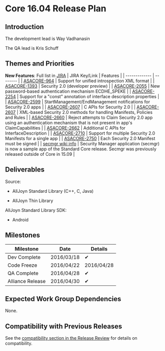 # Core 16.04 Release Plan

## Introduction

The development lead is Way Vadhanasin

The QA lead is Kris Schuff

## Themes and Priorities

**New Features**:
Full list in [ JIRA](https///jira.allseenalliance.org/issues/?jql=project%20%3D%20ASACORE%20AND%20issuetype%20%3D%20%22New%20Feature%22%20AND%20fixVersion%20%3D%20%2216.04%22%20ORDER%20BY%20status%20ASC)
 | JIRA Key/Link                                                                                   | Features                                                                                                                                        | 
 | -------------                                                                                   | --------                                                                                                                                        | 
 | [ASACORE-964](https///jira.allseenalliance.org/browse/ASACORE-964)                              | Support for unified introspection XML format                                                                                                    | 
 | [ASACORE-1393](https///jira.allseenalliance.org/browse/ASACORE-1393)                            | Security 2.0 (developer preview)                                                                                                                | 
 | [ASACORE-2055](https///jira.allseenalliance.org/browse/ASACORE-2055)                            | New password-based authentication mechanism ECDHE_SPEKE                                                                                         | 
 | [ASACORE-2254](https///jira.allseenalliance.org/browse/ASACORE-2254)                            | Support for a "const" annotation of interface description properties                                                                            | 
 | [ASACORE-2599](https///jira.allseenalliance.org/browse/ASACORE-2599)                            | StartManagement/EndManagement notifications for Security 2.0 apps                                                                               | 
 | [ASACORE-2607](https///jira.allseenalliance.org/browse/ASACORE-2607)                            | C APIs for Security 2.0                                                                                                                         | 
 | [ASACORE-2607](https///jira.allseenalliance.org/browse/ASACORE-2607)                            | XML-based Security 2.0 methods for handling Manifests, Policies and Rules                                                                       | 
 | [ASACORE-2660](https///jira.allseenalliance.org/browse/ASACORE-2660)                            | Reject attempts to Claim Security 2.0 app using an authentication mechanism that is not present in app's ClaimCapabilities                      | 
 | [ASACORE-2662](https///jira.allseenalliance.org/browse/ASACORE-2662)                            | Additional C APIs for InterfaceDescription                                                                                                      | 
 | [ASACORE-2710](https///jira.allseenalliance.org/browse/ASACORE-2710)                            | Support for multiple Security 2.0 Manifests for a single app                                                                                    | 
 | [ASACORE-2750](https///jira.allseenalliance.org/browse/ASACORE-2750)                            | Each Security 2.0 Manifest must be signed                                                                                                       | 
 | [secmgr wiki info](https///wiki.allseenalliance.org/release/15.09?s[]=securitymgr#release_1509) | Security Manager application (secmgr) is now a sample app of the Standard Core release. Secmgr was previously released outside of Core in 15.09 | 

## Deliverables

Source:

*  AllJoyn Standard Library (C++, C, Java)

*  AllJoyn Thin Library

AllJoyn Standard Library SDK:

*  Android


## Milestones

 | Milestone        | Date       | Details    | 
 | ---------        | ----       | -------    | 
 | Dev Complete     | 2016/03/18 | ✔        | 
 | Code Freeze      | 2016/04/22 | 2016/04/28 | 
 | QA Complete      | 2016/04/28 | ✔        | 
 | Alliance Release | 2016/04/30 | ✔        | 





## Expected Work Group Dependencies

None.

## Compatibility with Previous Releases

 See the [compatibility section in the Release Review](core_16.04_release_review?&#compatibility) for details on compatibility.
